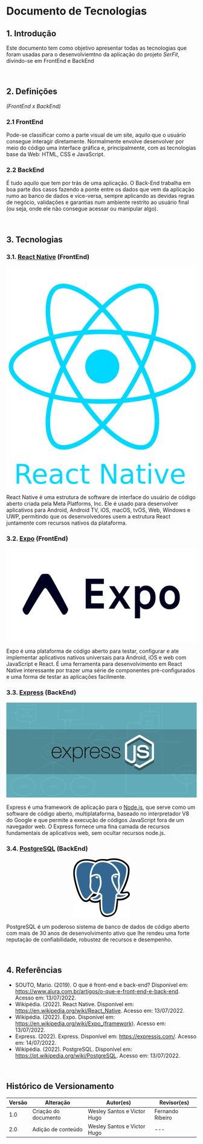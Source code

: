 # Documento de Tecnologias

## 1. Introdução
Este documento tem como objetivo apresentar todas as tecnologias que foram usadas para o desenvolviemtno da aplicação do projeto *SerFit*, divindo-se em FrontEnd e BackEnd

<br>

## 2. Definições
*(FrontEnd x BackEnd)*

### 2.1 FrontEnd
Pode-se classificar como a parte visual de um site, aquilo que o usuário consegue interagir diretamente. Normalmente envolve desenvolver por meio do código uma interface gráfica e, principalmente, com as tecnologias base da Web: HTML, CSS e JavaScript.

### 2.2 BackEnd
É tudo aquilo que tem por trás de uma aplicação. O Back-End trabalha em boa parte dos casos fazendo a ponte entre os dados que vem da aplicação rumo ao banco de dados e vice-versa, sempre aplicando as devidas regras de negócio, validações e garantias num ambiente restrito ao usuário final (ou seja, onde ele não consegue acessar ou manipular algo).

<br>

## 3. Tecnologias

### 3.1. [React Native](https://reactnative.dev/) (FrontEnd)

<p align="center">
  <img src="../../assets/diagrama-de-tecnologias/ReactNative.webp" />
</p>


React Native é uma estrutura de software de interface do usuário de código aberto criada pela Meta Platforms, Inc. Ele é usado para desenvolver aplicativos para Android, Android TV, iOS, macOS, tvOS, Web, Windows e UWP, permitindo que os desenvolvedores usem a estrutura React juntamente com recursos nativos da plataforma.

### 3.2. [Expo](https://expo.dev/) (FrontEnd)

<p align="center">
  <img src=../../assets/diagrama-de-tecnologias/Expo.png />
</p>

Expo é uma plataforma de código aberto para testar, configurar e ate implementar aplicativos nativos universais para Android, iOS e web com JavaScript e React. É uma ferramenta para desenvolvimento em React Native interessante por trazer uma série de componentes pré-configurados e uma forma de testar as aplicações facilmente.

### 3.3. [Express](https://expressjs.com/pt-br/) (BackEnd)

<p align="center">
  <img src=../../assets/diagrama-de-tecnologias/Express.png />
</p>

Express é uma framework de aplicação para o [Node.js](https://nodejs.org/en/), que serve como um software de código aberto, multiplataforma, baseado no interpretador V8 do Google e que permite a execução de códigos JavaScript fora de um navegador web. O Express fornece uma fina camada de recursos fundamentais de aplicativos web, sem ocultar recursos node.js.

### 3.4. [PostgreSQL](https://www.postgresql.org/) (BackEnd)

<p align="center">
  <img src="../../assets/diagrama-de-tecnologias/PostgreSQL.png" />
</p>

PostgreSQL é um poderoso sistema de banco de dados de código aberto com mais de 30 anos de desenvolvimento ativo que lhe rendeu uma forte reputação de confiabilidade, robustez de recursos e desempenho.

<br>

## 4. Referências
* SOUTO, Mario. (2019). O que é front-end e back-end? Disponível em: https://www.alura.com.br/artigos/o-que-e-front-end-e-back-end. Acesso em: 13/07/2022.
* Wikipédia. (2022). React Native. Disponível em: https://en.wikipedia.org/wiki/React_Native. Acesso em: 13/07/2022.
* Wikipédia. (2022). Expo. Disponível em: https://en.wikipedia.org/wiki/Expo_(framework). Acesso em: 13/07/2022.
* Express. (2022). Express. Disponível em: https://expressjs.com/. Acesso em: 14/07/2022.
* Wikipédia. (2022). PostgreSQL. Disponível em: https://pt.wikipedia.org/wiki/PostgreSQL. Acesso em: 13/07/2022.

<br>

## Histórico de Versionamento

| Versão | Alteração            | Autor(es)       | Revisor(es) |
| ------ | -------------------- | --------------- | ----------- |
| 1.0    | Criação do documento | Wesley Santos e Victor Hugo| Fernando Ribeiro         |
| 2.0    | Adição de conteúdo | Wesley Santos e Victor Hugo | ---         |